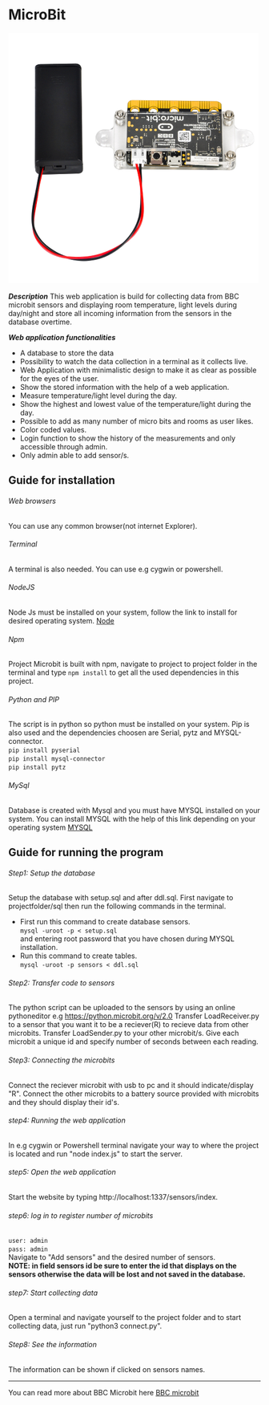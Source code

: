 # MicroBit
![image info](./public/style/bitman.png)
 
___Description___
This web application is build for collecting data from BBC microbit sensors and displaying room temperature, light levels during day/night and store all incoming information from the sensors in the database overtime. 
 
 ___Web application functionalities___
* A database to store the data
* Possibility to watch the data collection in a terminal as it collects live.
* Web Application with minimalistic design to make it as clear as possible for the eyes of the user.
* Show the stored information with the help of a web application.
* Measure temperature/light level during the day.
* Show the highest and lowest value of the temperature/light during the day.
* Possible to add as many number of micro bits and rooms as user likes.
* Color coded values.
* Login function to show the history of the measurements and only accessible through admin.
* Only admin able to add sensor/s.
## Guide for installation
###### Web browsers
You can use any common browser(not internet Explorer).
###### Terminal
A terminal is also needed. You can use e.g cygwin or powershell.
###### NodeJS
Node Js must be installed on your system, follow the link to install for desired operating system. [Node](https://nodejs.org/en/download/)
###### Npm
Project Microbit is built with npm, navigate to project to project folder in the terminal and type `npm install` to get all the used dependencies in this project.
###### Python and PIP
The script is in python so python must be installed on your system. Pip is also used and the dependencies choosen are Serial, pytz and MYSQL-connector.<br>
`pip install pyserial`<br>
`pip install mysql-connector`<br>
`pip install pytz`<br>
###### MySql
Database is created with Mysql and you must have MYSQL installed on your system.
You can install MYSQL with the help of this link depending on your operating system [MYSQL](https://dev.mysql.com/doc/refman/8.0/en/installing.html) 
## Guide for running the program
###### Step1: Setup the database
Setup the database with setup.sql and after ddl.sql. First navigate to projectfolder/sql then run the following commands in the terminal.
  * First run this command to create database sensors.<br>
 `mysql -uroot -p < setup.sql`<br> and entering root password that you have chosen during MYSQL installation.
  * Run this command to create tables.<br>
 `mysql -uroot -p sensors < ddl.sql`
###### Step2: Transfer code to sensors
The python script can be uploaded to the sensors by using an online pythoneditor e.g https://python.microbit.org/v/2.0
Transfer LoadReceiver.py to a sensor that you want it to be a reciever(R) to recieve data from other microbits.
Transfer LoadSender.py to your other microbit/s. Give each microbit a unique id and specify number of seconds between each reading.
###### Step3: Connecting the microbits
Connect the reciever microbit with usb to pc and it should indicate/display "R". Connect the other microbits to a battery source provided with microbits and they should display their id's.
###### step4: Running the web application
In e.g cygwin or Powershell terminal navigate your way to where the project is located and run "node index.js" to start the server.
###### step5: Open the web application
Start the website by typing http://localhost:1337/sensors/index.
###### step6: log in to register number of microbits
 `user: admin`<br>
 `pass: admin`<br>
Navigate to "Add sensors" and the desired number of sensors.<br>
__NOTE: in field sensors id be sure to enter the id that displays on the sensors otherwise the data will be lost and not saved in the database.__
###### step7: Start collecting data
Open a terminal and navigate yourself to the project folder and to start collecting data, just run "python3 connect.py".
###### Step8: See the information
The information can be shown if clicked on sensors names.

 
--- 
You can read more about BBC Microbit here [BBC microbit](https://microbit.org/) 
